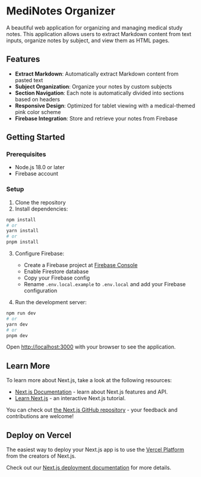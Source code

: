 # MediNotes Organizer

A beautiful web application for organizing and managing medical study notes. This application allows users to extract Markdown content from text inputs, organize notes by subject, and view them as HTML pages.

## Features

- **Extract Markdown**: Automatically extract Markdown content from pasted text
- **Subject Organization**: Organize your notes by custom subjects
- **Section Navigation**: Each note is automatically divided into sections based on headers
- **Responsive Design**: Optimized for tablet viewing with a medical-themed pink color scheme
- **Firebase Integration**: Store and retrieve your notes from Firebase

## Getting Started

### Prerequisites

- Node.js 18.0 or later
- Firebase account

### Setup

1. Clone the repository
2. Install dependencies:

```bash
npm install
# or
yarn install
# or
pnpm install
```

3. Configure Firebase:
   - Create a Firebase project at [Firebase Console](https://console.firebase.google.com/)
   - Enable Firestore database
   - Copy your Firebase config
   - Rename `.env.local.example` to `.env.local` and add your Firebase configuration

4. Run the development server:

```bash
npm run dev
# or
yarn dev
# or
pnpm dev
```

Open [http://localhost:3000](http://localhost:3000) with your browser to see the application.

## Learn More

To learn more about Next.js, take a look at the following resources:

- [Next.js Documentation](https://nextjs.org/docs) - learn about Next.js features and API.
- [Learn Next.js](https://nextjs.org/learn) - an interactive Next.js tutorial.

You can check out [the Next.js GitHub repository](https://github.com/vercel/next.js) - your feedback and contributions are welcome!

## Deploy on Vercel

The easiest way to deploy your Next.js app is to use the [Vercel Platform](https://vercel.com/new?utm_medium=default-template&filter=next.js&utm_source=create-next-app&utm_campaign=create-next-app-readme) from the creators of Next.js.

Check out our [Next.js deployment documentation](https://nextjs.org/docs/app/building-your-application/deploying) for more details.
